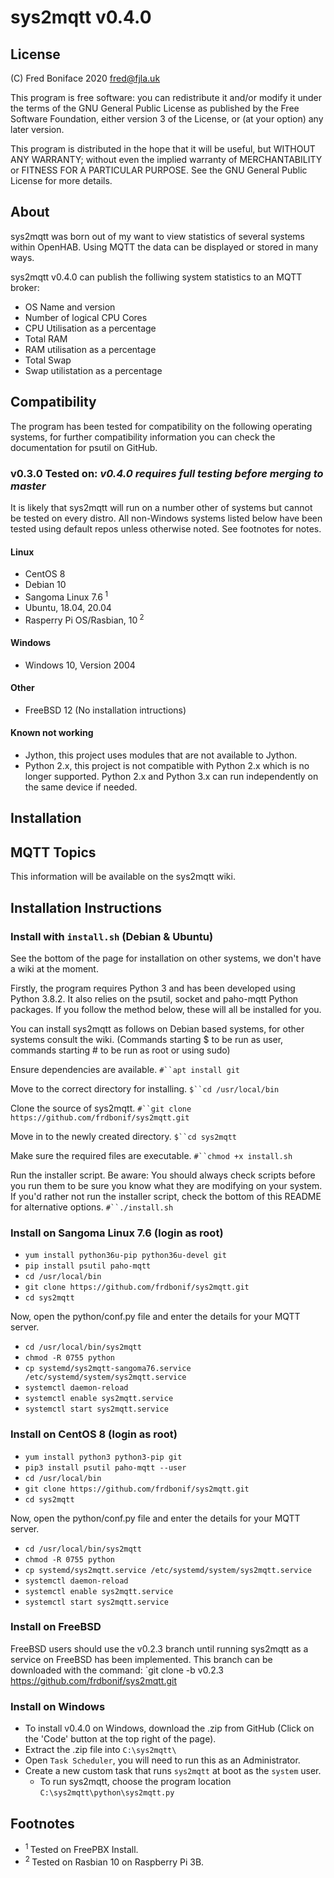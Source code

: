 # **sys2mqtt** v0.4.0

## License

(C) Fred Boniface 2020 <fred@fjla.uk>

This program is free software: you can redistribute it and/or modify it under the terms of the GNU General Public License as published by the Free Software Foundation, either version 3 of the License,  or (at your option) any later version.

This program is distributed in the hope that it will be useful, but WITHOUT ANY WARRANTY; without even the implied warranty of MERCHANTABILITY or FITNESS FOR A PARTICULAR PURPOSE.  See the GNU General Public License for more details.

## About

sys2mqtt was born out of my want to view statistics of several systems within OpenHAB.  Using MQTT the data can be displayed or stored in many ways.

sys2mqtt v0.4.0 can publish the folliwing system statistics to an MQTT broker:

- OS Name and version
- Number of logical CPU Cores
- CPU Utilisation as a percentage
- Total RAM
- RAM utilisation as a percentage
- Total Swap
- Swap utilistation as a percentage

## Compatibility

The program has been tested for compatibility on the following operating systems, for further compatibility information you can check the documentation for psutil on GitHub.

### v0.3.0 Tested on: ***v0.4.0 requires full testing before merging to master***

It is likely that sys2mqtt will run on a number other of systems but cannot be tested on every distro.
All non-Windows systems listed below have been tested using default repos unless otherwise noted.
See footnotes for notes.

#### Linux

- CentOS 8
- Debian 10
- Sangoma Linux 7.6<sup> 1</sup>
- Ubuntu, 18.04, 20.04
- Rasperry Pi OS/Rasbian, 10<sup> 2</sup>

#### Windows

- Windows 10, Version 2004

#### Other

- FreeBSD 12 (No installation intructions)

#### Known not working

- Jython, this project uses modules that are not available to Jython.
- Python 2.x, this project is not compatible with Python 2.x which is no longer supported.  Python 2.x and Python 3.x can run independently on the same device if needed.

## Installation 

## MQTT Topics

This information will be available on the sys2mqtt wiki.

## Installation Instructions

### Install with `install.sh` (Debian & Ubuntu)

See the bottom of the page for installation on other systems, we don't have a wiki at the moment.

Firstly, the program requires Python 3 and has been developed using Python 3.8.2.  It also relies on the psutil, socket and paho-mqtt Python packages.  If you follow the method below, these will all be installed for you.

You can install sys2mqtt as follows on Debian based systems, for other systems consult the wiki.  (Commands starting $ to be run as user, commands starting # to be run as root or using sudo)

Ensure dependencies are available.
`#``apt install git`

Move to the correct directory for installing.
`$``cd /usr/local/bin`

Clone the source of sys2mqtt.
`#``git clone https://github.com/frdbonif/sys2mqtt.git`

Move in to the newly created directory.
`$``cd sys2mqtt`

Make sure the required files are executable.
`#``chmod +x install.sh`

Run the installer script.  Be aware: You should always check scripts before you run them to be sure you know what they are modifying on your system.  If you'd rather not run the installer script, check the bottom of this README for alternative options.
`#``./install.sh`

### Install on Sangoma Linux 7.6 (login as root)

- `yum install python36u-pip python36u-devel git`
- `pip install psutil paho-mqtt`
- `cd /usr/local/bin`
- `git clone https://github.com/frdbonif/sys2mqtt.git`
- `cd sys2mqtt`

Now, open the python/conf.py file and enter the details for your MQTT server.

- `cd /usr/local/bin/sys2mqtt`
- `chmod -R 0755 python`
- `cp systemd/sys2mqtt-sangoma76.service /etc/systemd/system/sys2mqtt.service`
- `systemctl daemon-reload`
- `systemctl enable sys2mqtt.service`
- `systemctl start sys2mqtt.service`

### Install on CentOS 8 (login as root)

- `yum install python3 python3-pip git`
- `pip3 install psutil paho-mqtt --user`
- `cd /usr/local/bin`
- `git clone https://github.com/frdbonif/sys2mqtt.git`
- `cd sys2mqtt`

Now, open the python/conf.py file and enter the details for your MQTT server.

- `cd /usr/local/bin/sys2mqtt`
- `chmod -R 0755 python`
- `cp systemd/sys2mqtt.service /etc/systemd/system/sys2mqtt.service`
- `systemctl daemon-reload`
- `systemctl enable sys2mqtt.service`
- `systemctl start sys2mqtt.service`

### Install on FreeBSD

FreeBSD users should use the v0.2.3 branch until running sys2mqtt as a service on FreeBSD has been implemented.  This branch can be downloaded with the command: `git clone -b v0.2.3 https://github.com/frdbonif/sys2mqtt.git

### Install on Windows

- To install v0.4.0 on Windows, download the .zip from GitHub (Click on the 'Code' button at the top right of the page).
- Extract the .zip file into `C:\sys2mqtt\`
- Open `Task Scheduler`, you will need to run this as an Administrator.
- Create a new custom task that runs `sys2mqtt` at boot as the `system` user.
    - To run sys2mqtt, choose the program location `C:\sys2mqtt\python\sys2mqtt.py`

## Footnotes

- <sup>1 </sup> Tested on FreePBX Install.
- <sup>2 </sup> Tested on Rasbian 10 on Raspberry Pi 3B.
